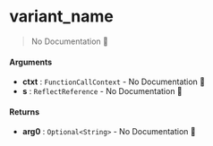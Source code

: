 # variant\_name

> No Documentation 🚧

#### Arguments

- **ctxt** : `FunctionCallContext` \- No Documentation 🚧
- **s** : `ReflectReference` \- No Documentation 🚧

#### Returns

- **arg0** : `Optional<String>` \- No Documentation 🚧